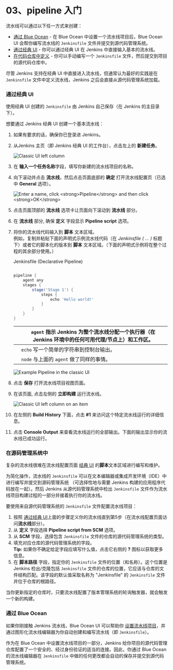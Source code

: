 # 03、pipeline 入门

流水线可以通过以下任一方式来创建：

* [通过 Blue Ocean](https://www.jenkins.io/zh/doc/book/pipeline/getting-started/#through-blue-ocean) - 在 Blue Ocean 中设置一个流水线项目后，Blue Ocean UI 会帮你编写流水线的 `Jenkinsfile` 文件并提交到源代码管理系统。
* [通过经典 UI](https://www.jenkins.io/zh/doc/book/pipeline/getting-started/#through-the-classic-ui) - 你可以通过经典 UI 在 Jenkins 中直接输入基本的流水线。
* [在代码仓库中定义](https://www.jenkins.io/zh/doc/book/pipeline/getting-started/#defining-a-pipeline-in-scm) - 你可以手动编写一个 `Jenkinsfile` 文件，然后提交到项目的源代码仓库中。

尽管 Jenkins 支持在经典 UI 中直接进入流水线，但通常认为最好的实践是在 `Jenkinsfile` 文件中定义流水线，Jenkins 之后会直接从源代码管理系统加载。

### 通过经典 UI

使用经典 UI 创建的 `Jenkinsfile` 由 Jenkins 自己保存（在 Jenkins 的主目录下）。

想要通过 Jenkins 经典 UI 创建一个基本流水线：

1. 如果有要求的话，确保你已登录进 Jenkins。
2.  从Jenkins 主页（即 Jenkins 经典 UI 的工作台），点击左上的 **新建任务**。

    ![Classic UI left column](https://www.jenkins.io/zh/doc/book/resources/pipeline/classic-ui-left-column.png)
3. 在 **输入一个任务名称**字段，填写你新建的流水线项目的名称。
4.  向下滚动并点击 **流水线**，然后点击页面底部的 **确定** 打开流水线配置页（已选中 **General** 选项）。

    ![Enter a name, click \<strong>Pipeline\</strong> and then click \<strong>OK\</strong>](https://www.jenkins.io/zh/doc/book/resources/pipeline/new-item-creation.png)
5. 点击页面顶部的 **流水线** 选项卡让页面向下滚动到 **流水线** 部分。
6. 在 **流水线** 部分, 确保 **定义** 字段显示 **Pipeline script** 选项。
7.  将你的流水线代码输入到 **脚本** 文本区域。\
    例如，复制并粘贴下面的声明式示例流水线代码（在 _Jenkinsfile ( … )_ 标题下）或者它的脚本化的版本到 **脚本** 文本区域。（下面的声明式示例将在整个过程的其余部分使用。）

    Jenkinsfile (Declarative Pipeline)

    ```groovy

    pipeline {
        agent any 
        stages {
            stage('Stage 1') {
                steps {
                    echo 'Hello world!' 
                }
            }
        }
    }
    ```

    |   | `agent` 指示 Jenkins 为整个流水线分配一个执行器（在 Jenkins 环境中的任何可用代理/节点上）和工作区。 |
    | - | --------------------------------------------------------------- |
    |   | `echo` 写一个简单的字符串到控制台输出。                                         |
    |   | `node` 与上面的 `agent` 做了同样的事情。                                    |

    ![Example Pipeline in the classic UI](https://www.jenkins.io/zh/doc/book/resources/pipeline/example-pipeline-in-classic-ui.png)
8. 点击 **保存** 打开流水线项目视图页面。
9.  在该页面, 点击左侧的 **立即构建** 运行流水线。

    ![Classic UI left column on an item](https://www.jenkins.io/zh/doc/book/resources/pipeline/classic-ui-left-column-on-item.png)
10. 在左侧的 **Build History** 下面，点击 **#1** 来访问这个特定流水线运行的详细信息。
11. 点击 **Console Output** 来查看流水线运行的全部输出。下面的输出显示你的流水线已成功运行。

### 在源码管理系统中

复杂的流水线很难在流水线配置页面 [经典 UI](https://www.jenkins.io/zh/doc/book/pipeline/getting-started/#through-the-classic-ui) 的**脚本**文本区域进行编写和维护。

为简化操作，流水线的 `Jenkinsfile` 可以在文本编辑器或集成开发环境（IDE）中进行编写并提交到源码管理系统 （可选择性地与需要 Jenkins 构建的应用程序代码放在一起）。然后 Jenkins 从源代码管理系统中检出 `Jenkinsfile` 文件作为流水线项目构建过程的一部分并接着执行你的流水线。

要使用来自源代码管理系统的 `Jenkinsfile` 文件配置流水线项目：

1. 按照 [通过经典 UI](https://www.jenkins.io/zh/doc/book/pipeline/getting-started/#through-the-classic-ui)上面的步骤定义你的流水线直到第5步（在流水线配置页面访问**流水线**部分）。
2. 从 **定义** 字段选择 **Pipeline script from SCM** 选项。
3. 从 **SCM** 字段，选择包含 `Jenkinsfile` 文件的仓库的源代码管理系统的类型。
4. 填充对应仓库的源代码管理系统的字段。\
   **Tip:** 如果你不确定给定字段应填写什么值，点击它右侧的 **?** 图标以获取更多信息。
5. 在 **脚本路径** 字段，指定你的 `Jenkinsfile` 文件的位置（和名称）。这个位置是 Jenkins 检出/克隆包括 `Jenkinsfile` 文件的仓库的位置，它应该与仓库的文件结构匹配。该字段的默认值采取名称为 "Jenkinsfile" 的 `Jenkinsfile` 文件并位于仓库的根路径。

当你更新指定的仓库时，只要流水线配置了版本管理系统的轮询触发器，就会触发一个新的构建。

### 通过 Blue Ocean

如果你刚接触 Jenkins 流水线，Blue Ocean UI 可以帮助你 [设置流水线项目](https://www.jenkins.io/zh/doc/book/blueocean/creating-pipelines)，并通过图形化流水线编辑器为你自动创建和编写流水线（即 `Jenkinsfile`）。

作为在 Blue Ocean 中设置流水线项目的一部分，Jenkins 给你项目的源代码管理仓库配置了一个安全的、经过身份验证的适当的连接。因此，你通过 Blue Ocean 的流水线编辑器在 `Jenkinsfile` 中做的任何更改都会自动的保存并提交到源代码管理系统。
